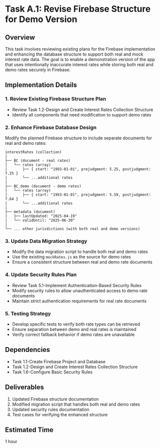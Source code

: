# Task A.1: Revise Firebase Structure for Demo Version

## Overview
This task involves reviewing existing plans for the Firebase implementation and enhancing the database structure to support both real and mock interest rate data. The goal is to enable a demonstration version of the app that uses intentionally inaccurate interest rates while storing both real and demo rates securely in Firebase.

## Implementation Details

### 1. Review Existing Firebase Structure Plan
- Review Task 1.2-Design and Create Interest Rates Collection Structure
- Identify all components that need modification to support demo rates

### 2. Enhance Firebase Database Design
Modify the planned Firebase structure to include separate documents for real and demo rates:

```
interestRates (collection)
|
├── BC (document - real rates)
|   └── rates (array)
|       ├── { start: "1993-01-01", prejudgment: 5.25, postjudgment: 7.25 }
|       └── ...additional rates
|
├── BC_demo (document - demo rates)
|   └── rates (array)
|       ├── { start: "1993-01-01", prejudgment: 5.59, postjudgment: 7.64 }
|       └── ...additional rates
|
├── metadata (document)
|   ├── lastUpdated: "2025-04-19"
|   └── validUntil: "2025-06-30"
|
└── ... other jurisdictions (with both real and demo versions)
```

### 3. Update Data Migration Strategy
- Modify the data migration script to handle both real and demo rates
- Use the existing `mockRates.js` as the source for demo rates
- Ensure a consistent structure between real and demo rate documents

### 4. Update Security Rules Plan
- Review Task 5.1-Implement Authentication-Based Security Rules
- Modify security rules to allow unauthenticated access to demo rate documents
- Maintain strict authentication requirements for real rate documents

### 5. Testing Strategy
- Develop specific tests to verify both rate types can be retrieved
- Ensure separation between demo and real rates is maintained
- Verify correct fallback behavior if demo rates are unavailable

## Dependencies
- Task 1.1-Create Firebase Project and Database
- Task 1.2-Design and Create Interest Rates Collection Structure
- Task 1.6-Configure Basic Security Rules

## Deliverables
1. Updated Firebase structure documentation
2. Modified migration script that handles both real and demo rates
3. Updated security rules documentation
4. Test cases for verifying the enhanced structure

## Estimated Time
1 hour
